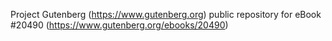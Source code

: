Project Gutenberg (https://www.gutenberg.org) public repository for eBook #20490 (https://www.gutenberg.org/ebooks/20490)
